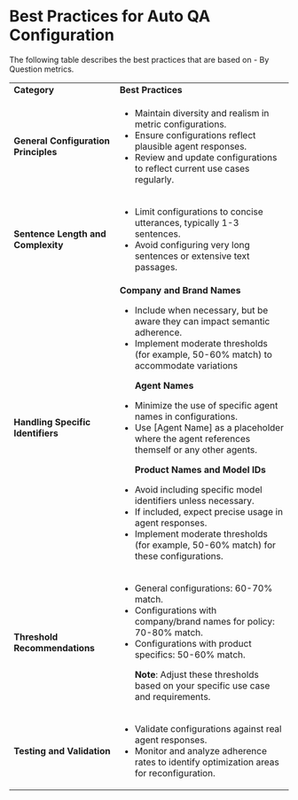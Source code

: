# Best Practices for Auto QA Configuration

The following table describes the best practices that are based on - By Question metrics.

<table>
  <tr>
   <td><strong>Category</strong>
   </td>
   <td><strong>Best Practices</strong>
   </td>
  </tr>
  <tr>
   <td><strong>General Configuration Principles</strong>
   </td>
   <td>
<ul>

<li>Maintain diversity and realism in metric configurations.</li>

<li>Ensure configurations reflect plausible agent responses.</li>

<li>Review and update configurations to reflect current use cases regularly.</li>
</ul>
   </td>
  </tr>
  <tr>
   <td><strong>Sentence Length and Complexity</strong>
   </td>
   <td>
<ul>

<li>Limit configurations to concise utterances, typically 1-3 sentences.</li>

<li>Avoid configuring very long sentences or extensive text passages.</li>
</ul>
   </td>
  </tr>
  <tr>
   <td><strong>Handling Specific Identifiers</strong>
   </td>
   <td><strong>Company and Brand Names</strong>
<ul>

<li>Include when necessary, but be aware they can impact semantic adherence. </li>

<li>Implement moderate thresholds (for example, 50-60% match) to accommodate variations 

<p>
<strong>Agent Names</strong></li>

<li>Minimize the use of specific agent names in configurations.</li>

<li>Use [Agent Name] as a placeholder where the agent references themself or any other agents.
<p>
<strong>Product Names and Model IDs</strong> </li>

<li>Avoid including specific model identifiers unless necessary.</li>

<li>If included, expect precise usage in agent responses.</li>

<li>Implement moderate thresholds (for example, 50-60% match) for these configurations.</li>
</ul>
   </td>
  </tr>
  <tr>
   <td><strong>Threshold Recommendations</strong>
   </td>
   <td>
<ul>

<li>General configurations: 60-70% match.</li>

<li>Configurations with company/brand names for policy: 70-80% match.</li>

<li>Configurations with product specifics: 50-60% match.


<strong>Note</strong>: Adjust these thresholds based on your specific use case and requirements.</li>
</ul>
   </td>
  </tr>
  <tr>
   <td><strong>Testing and Validation</strong>
   </td>
   <td>
<ul>

<li>Validate configurations against real agent responses. </li>

<li>Monitor and analyze adherence rates to identify optimization areas for reconfiguration.</li>
</ul>
   </td>
  </tr>
</table>

